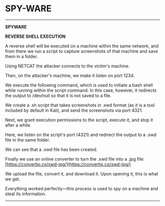 # SPY-WARE

---

**SPYWARE**

**REVERSE SHELL EXECUTION**

A reverse shell will be executed on a machine within the same network, and from there we run a script to capture screenshots of that machine and save them in a folder.

Using NETCAT the attacker connects to the victim's machine.

Then, on the attacker's machine, we make it listen on port 1234.

We execute the following command, which is used to initiate a bash shell while running within the script command. In this case, however, it redirects the output to /dev/null so that it is not saved to a file.

We create a .sh script that takes screenshots in .xwd format (as it is a tool included by default in Kali), and send the screenshots via port 4321.

Next, we grant execution permissions to the script, execute it, and stop it after a while.

Here, we listen on the script's port (4321) and redirect the output to a .xwd file in the same folder.

We can see that a .xwd file has been created.

Finally we use an online converter to turn the .xwd file into a .jpg file:  
[https://convertio.co/xwd-jpg/](https://convertio.co/xwd-jpg/)

We upload the file, convert it, and download it. Upon opening it, this is what we get.

Everything worked perfectly—this process is used to spy on a machine and steal its information.

---


